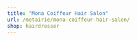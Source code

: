 ```yaml
---
title: "Mona Coiffeur Hair Salon"
url: /metairie/mona-coiffeur-hair-salon/
shop: hairdresser
---
```

